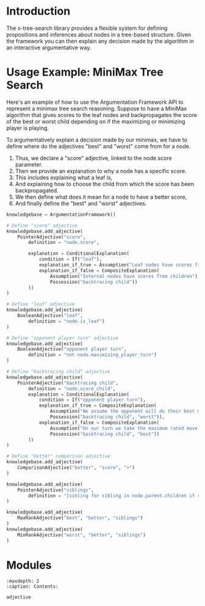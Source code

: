 # Introduction

The x-tree-search library provides a flexible system for defining propositions and inferences about nodes in a tree-based structure. Given the framework you can then explain any decision made by the algorithm in an interactive argumentative way.

# Usage Example: MiniMax Tree Search

Here's an example of how to use the Argumentation Framework API to represent a minimax tree search reasoning.
Suppose to have a MiniMax algorithm that gives scores to the leaf nodes and backpropagates the score of the best or worst child depending on if the maximizing or minimizing player is playing.

To argumentatively explain a decision made by our minimax, we have to define where do the adjectives "best" and "worst" come from for a node.
1. Thus, we declare a "score" adjective, linked to the node.score parameter.
2. Then we provide an explanation to why a node has a specific score.
3. This includes explaining what a leaf is,
4. And explaining how to choose the child from which the score has been backpropagated.
5. We then define what does it mean for a node to have a better score,
6. And finally define the "best" and "worst" adjectives.

```python
knowledgebase = ArgumentationFramework()

# Define "score" adjective
knowledgebase.add_adjective( 
    PointerAdjective("score",
        definition = "node.score",

        explanation = ConditionalExplanation(
            condition = If("leaf"),
            explanation_if_true = Assumption("Leaf nodes have scores from the evaluation function"),
            explanation_if_false = CompositeExplanation(
                Assumption("Internal nodes have scores from children"),
                Possession("backtracing child"))
        ))
)

# Define "leaf" adjective
knowledgebase.add_adjective( 
    BooleanAdjective("leaf",
        definition = "node.is_leaf")
)

# Define "opponent player turn" adjective
knowledgebase.add_adjective(
    BooleanAdjective("opponent player turn",
        definition = "not node.maximizing_player_turn")
)

# Define "backtracing child" adjective
knowledgebase.add_adjective( 
    PointerAdjective("backtracing child",
        definition = "node.score_child",
        explanation = ConditionalExplanation(
            condition = If("opponent player turn"),
            explanation_if_true = CompositeExplanation(
                Assumption("We assume the opponent will do their best move."),
                Possession("backtracing child", "worst")),
            explanation_if_false = CompositeExplanation(
                Assumption("On our turn we take the maximum rated move."),
                Possession("backtracing child", "best"))
        ))
)

# Define "better" comparison adjective
knowledgebase.add_adjective(
    ComparisonAdjective("better", "score", ">")
)

knowledgebase.add_adjective( 
    PointerAdjective("siblings",
        definition = "[sibling for sibling in node.parent.children if sibling is not node]")
)

knowledgebase.add_adjective(
    MaxRankAdjective("best", "better", "siblings")
)
knowledgebase.add_adjective(
    MinRankAdjective("worst", "better", "siblings")
)
```

# Modules
```{toctree}
:maxdepth: 2
:caption: Contents:

adjective
```